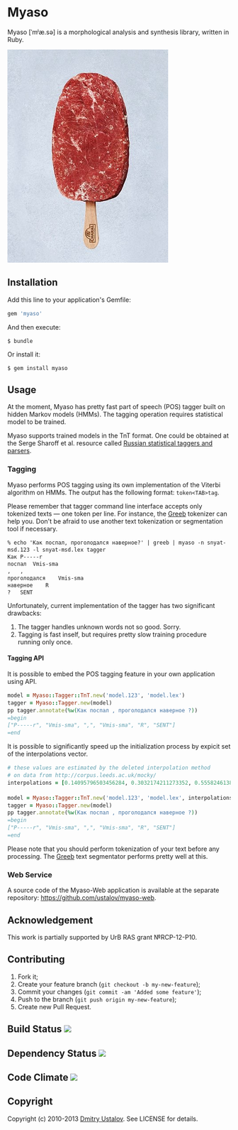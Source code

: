 # Myaso
Myaso [ˈmʲæ.sə] is a morphological analysis and synthesis library,
written in Ruby.

![Myaso](myaso.jpg)

## Installation
Add this line to your application's Gemfile:

```ruby
gem 'myaso'
```

And then execute:

    $ bundle

Or install it:

    $ gem install myaso

## Usage
At the moment, Myaso has pretty fast part of speech (POS) tagger built on
hidden Markov models (HMMs). The tagging operation requires statistical
model to be trained.

Myaso supports trained models in the TnT format. One could be obtained
at the Serge Sharoff et al. resource called [Russian statistical taggers
and parsers](http://corpus.leeds.ac.uk/mocky/).

### Tagging
Myaso performs POS tagging using its own implementation of the Viterbi
algorithm on HMMs. The output has the following format: `token<TAB>tag`.

Please remember that tagger command line interface accepts only tokenized
texts — one token per line. For instance, the
[Greeb](http://nlpub.ru/wiki/Greeb) tokenizer can help you.
Don't be afraid to use another text tokenization or segmentation tool if
necessary.

```
% echo 'Как поспал, проголодался наверное?' | greeb | myaso -n snyat-msd.123 -l snyat-msd.lex tagger
Как	P-----r
поспал	Vmis-sma
,	,
проголодался	Vmis-sma
наверное	R
?	SENT
```

Unfortunately, current implementation of the tagger has two significant
drawbacks:

1. The tagger handles unknown words not so good. Sorry.
2. Tagging is fast inself, but requires pretty slow training procedure
running only once.

#### Tagging API
It is possible to embed the POS tagging feature in your own application
using API.

```ruby
model = Myaso::Tagger::TnT.new('model.123', 'model.lex')
tagger = Myaso::Tagger.new(model)
pp tagger.annotate(%w(Как поспал , проголодался наверное ?))
=begin
["P-----r", "Vmis-sma", ",", "Vmis-sma", "R", "SENT"]
=end
```

It is possible to significantly speed up the initialization process by
expicit set of the interpolations vector.

```ruby
# these values are estimated by the deleted interpolation method
# on data from http://corpus.leeds.ac.uk/mocky/
interpolations = [0.14095796503456284, 0.3032174211273352, 0.555824613838102]

model = Myaso::Tagger::TnT.new('model.123', 'model.lex', interpolations)
tagger = Myaso::Tagger.new(model)
pp tagger.annotate(%w(Как поспал , проголодался наверное ?))
=begin
["P-----r", "Vmis-sma", ",", "Vmis-sma", "R", "SENT"]
=end
```

Please note that you should perform tokenization of your text before
any processing. The [Greeb](http://nlpub.ru/wiki/Greeb) text segmentator
performs pretty well at this.

### Web Service
A source code of the Myaso-Web application is available at
the separate repository: <https://github.com/ustalov/myaso-web>.

## Acknowledgement
This work is partially supported by UrB RAS grant №RCP-12-P10.

## Contributing
1. Fork it;
2. Create your feature branch (`git checkout -b my-new-feature`);
3. Commit your changes (`git commit -am 'Added some feature'`);
4. Push to the branch (`git push origin my-new-feature`);
5. Create new Pull Request.

## Build Status [<img src="https://secure.travis-ci.org/ustalov/myaso.png"/>](https://travis-ci.org/ustalov/myaso)

## Dependency Status [<img src="https://gemnasium.com/ustalov/myaso.png"/>](https://gemnasium.com/ustalov/myaso)

## Code Climate [<img src="https://codeclimate.com/github/ustalov/myaso.png"/>](https://codeclimate.com/github/ustalov/myaso)

## Copyright

Copyright (c) 2010-2013 [Dmitry Ustalov]. See LICENSE for details.

[Dmitry Ustalov]: http://eveel.ru
